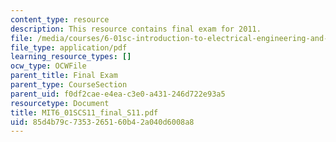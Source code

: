 ```yaml
---
content_type: resource
description: This resource contains final exam for 2011.
file: /media/courses/6-01sc-introduction-to-electrical-engineering-and-computer-science-i-spring-2011/85d4b79c7353265160b42a040d6008a8_MIT6_01SCS11_final_S11.pdf
file_type: application/pdf
learning_resource_types: []
ocw_type: OCWFile
parent_title: Final Exam
parent_type: CourseSection
parent_uid: f0df2cae-e4ea-c3e0-a431-246d722e93a5
resourcetype: Document
title: MIT6_01SCS11_final_S11.pdf
uid: 85d4b79c-7353-2651-60b4-2a040d6008a8
---
```

